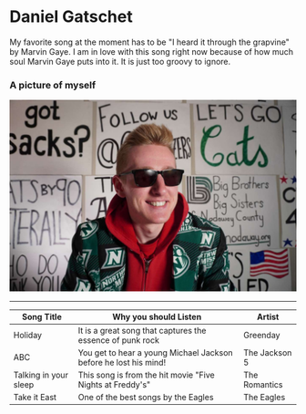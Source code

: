 # Daniel Gatschet
My favorite song at the moment has to be "I heard it through the grapvine" by Marvin Gaye. I am in love with this song right now because of how much soul Marvin Gaye puts into it. It is just too groovy to ignore.

### A picture of myself
![A picture of me in my blazer](Snapchat-902258160.jpg)

---

| Song Title | Why you should Listen | Artist |
| ---------- | --------------------- | ------ |
| Holiday    | It is a great song that captures the essence of punk rock | Greenday |
| ABC        | You get to hear a young Michael Jackson before he lost his mind! | The Jackson 5 |
| Talking in your sleep | This song is from the hit movie "Five Nights at Freddy's" | The Romantics |
| Take it East | One of the best songs by the Eagles | The Eagles |